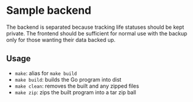 # Sample backend

The backend is separated because tracking life statuses should be kept private. The frontend should be sufficient for normal use with the backup only for those wanting their data backed up.

## Usage

- `make`: alias for `make build`
- `make build`: builds the Go program into dist
- `make clean`: removes the built and any zipped files
- `make zip`: zips the built program into a tar zip ball

